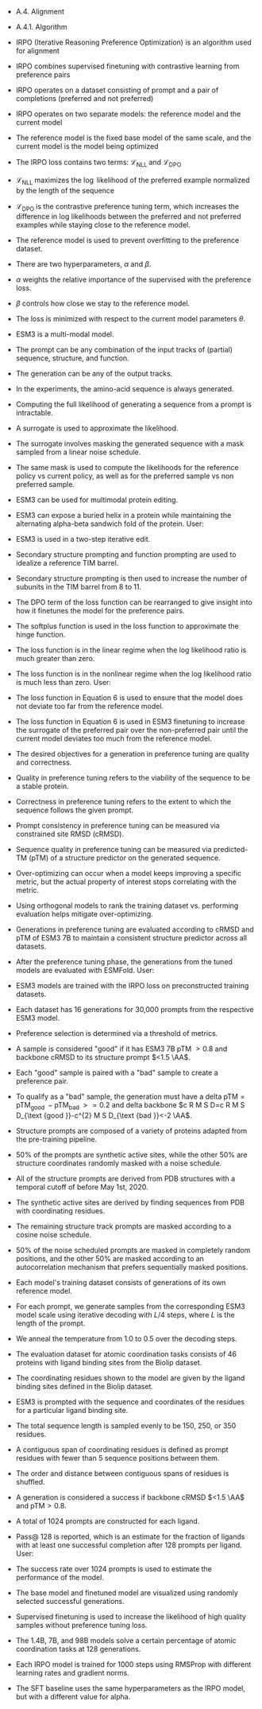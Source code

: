  - A.4. Alignment
- A.4.1. Algorithm
- IRPO (Iterative Reasoning Preference Optimization) is an algorithm used for alignment
- IRPO combines supervised finetuning with contrastive learning from preference pairs
- IRPO operates on a dataset consisting of prompt and a pair of completions (preferred and not preferred)
- IRPO operates on two separate models: the reference model and the current model
- The reference model is the fixed base model of the same scale, and the current model is the model being optimized
- The IRPO loss contains two terms: $\mathcal{L}_{\text {NLL }}$ and $\mathcal{L}_{\text {DPO }}$
- $\mathcal{L}_{\text {NLL }}$ maximizes the $\log$ likelihood of the preferred example normalized by the length of the sequence
- $\mathcal{L}_{\text {DPO }}$ is the contrastive preference tuning term, which increases the difference in log likelihoods between the preferred and not preferred examples while staying close to the reference model.

 - The reference model is used to prevent overfitting to the preference dataset.
- There are two hyperparameters, $\alpha$ and $\beta$.
- $\alpha$ weights the relative importance of the supervised with the preference loss.
- $\beta$ controls how close we stay to the reference model.
- The loss is minimized with respect to the current model parameters $\theta$.
- ESM3 is a multi-modal model.
- The prompt can be any combination of the input tracks of (partial) sequence, structure, and function.
- The generation can be any of the output tracks.
- In the experiments, the amino-acid sequence is always generated.
- Computing the full likelihood of generating a sequence from a prompt is intractable.
- A surrogate is used to approximate the likelihood.
- The surrogate involves masking the generated sequence with a mask sampled from a linear noise schedule.
- The same mask is used to compute the likelihoods for the reference policy vs current policy, as well as for the preferred sample vs non preferred sample.
- ESM3 can be used for multimodal protein editing.
- ESM3 can expose a buried helix in a protein while maintaining the alternating alpha-beta sandwich fold of the protein.
User:

 - ESM3 is used in a two-step iterative edit.
- Secondary structure prompting and function prompting are used to idealize a reference TIM barrel.
- Secondary structure prompting is then used to increase the number of subunits in the TIM barrel from 8 to 11.
- The DPO term of the loss function can be rearranged to give insight into how it finetunes the model for the preference pairs.
- The softplus function is used in the loss function to approximate the hinge function.
- The loss function is in the linear regime when the log likelihood ratio is much greater than zero.
- The loss function is in the nonlinear regime when the log likelihood ratio is much less than zero.
User:

 - The loss function in Equation 6 is used to ensure that the model does not deviate too far from the reference model.
- The loss function in Equation 6 is used in ESM3 finetuning to increase the surrogate of the preferred pair over the non-preferred pair until the current model deviates too much from the reference model.
- The desired objectives for a generation in preference tuning are quality and correctness.
- Quality in preference tuning refers to the viability of the sequence to be a stable protein.
- Correctness in preference tuning refers to the extent to which the sequence follows the given prompt.
- Prompt consistency in preference tuning can be measured via constrained site RMSD (cRMSD).
- Sequence quality in preference tuning can be measured via predicted-TM (pTM) of a structure predictor on the generated sequence.
- Over-optimizing can occur when a model keeps improving a specific metric, but the actual property of interest stops correlating with the metric.
- Using orthogonal models to rank the training dataset vs. performing evaluation helps mitigate over-optimizing.
- Generations in preference tuning are evaluated according to cRMSD and pTM of ESM3 7B to maintain a consistent structure predictor across all datasets.
- After the preference tuning phase, the generations from the tuned models are evaluated with ESMFold.
User:

 - ESM3 models are trained with the IRPO loss on preconstructed training datasets.
- Each dataset has 16 generations for 30,000 prompts from the respective ESM3 model.
- Preference selection is determined via a threshold of metrics.
- A sample is considered "good" if it has ESM3 7B pTM $>0.8$ and backbone cRMSD to its structure prompt $<1.5 \AA$.
- Each "good" sample is paired with a "bad" sample to create a preference pair.
- To qualify as a "bad" sample, the generation must have a delta $\mathrm{pTM}=\mathrm{pTM}_{\text {good }}-\mathrm{pTM}_{\text {bad }}>=0.2$ and delta backbone $c R M S D=c R M S D_{\text {good }}-c^{2} M S D_{\text {bad }}<-2 \AA$.
- Structure prompts are composed of a variety of proteins adapted from the pre-training pipeline.
- $50 \%$ of the prompts are synthetic active sites, while the other $50 \%$ are structure coordinates randomly masked with a noise schedule.
- All of the structure prompts are derived from PDB structures with a temporal cutoff of before May 1st, 2020.
- The synthetic active sites are derived by finding sequences from PDB with coordinating residues.
- The remaining structure track prompts are masked according to a cosine noise schedule.
- $50 \%$ of the noise scheduled prompts are masked in completely random positions, and the other $50 \%$ are masked according to an autocorrelation mechanism that prefers sequentially masked positions.

 - Each model's training dataset consists of generations of its own reference model.
- For each prompt, we generate samples from the corresponding ESM3 model scale using iterative decoding with $L / 4$ steps, where $L$ is the length of the prompt.
- We anneal the temperature from 1.0 to 0.5 over the decoding steps.
- The evaluation dataset for atomic coordination tasks consists of 46 proteins with ligand binding sites from the Biolip dataset.
- The coordinating residues shown to the model are given by the ligand binding sites defined in the Biolip dataset.
- ESM3 is prompted with the sequence and coordinates of the residues for a particular ligand binding site.
- The total sequence length is sampled evenly to be 150, 250, or 350 residues.
- A contiguous span of coordinating residues is defined as prompt residues with fewer than 5 sequence positions between them.
- The order and distance between contiguous spans of residues is shuffled.
- A generation is considered a success if backbone cRMSD $<1.5 \AA$ and $\mathrm{pTM}>0.8$.
- A total of 1024 prompts are constructed for each ligand.
- Pass@ 128 is reported, which is an estimate for the fraction of ligands with at least one successful completion after 128 prompts per ligand.
User:

 - The success rate over 1024 prompts is used to estimate the performance of the model.
- The base model and finetuned model are visualized using randomly selected successful generations.
- Supervised finetuning is used to increase the likelihood of high quality samples without preference tuning loss.
- The 1.4B, 7B, and 98B models solve a certain percentage of atomic coordination tasks at 128 generations.
- Each IRPO model is trained for 1000 steps using RMSProp with different learning rates and gradient norms.
- The SFT baseline uses the same hyperparameters as the IRPO model, but with a different value for alpha.

